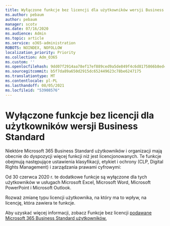 ```yaml
---
title: Wyłączone funkcje bez licencji dla użytkowników wersji Business Standard
ms.author: pebaum
author: pebaum
manager: scotv
ms.date: 07/16/2020
ms.audience: Admin
ms.topic: article
ms.service: o365-administration
ROBOTS: NOINDEX, NOFOLLOW
localization_priority: Priority
ms.collection: Adm_O365
ms.custom: ''
ms.openlocfilehash: 9dd07f2914aa78ef17ef889ced9a5de849f4c6d8175866b8ed4a41cbd28b9510
ms.sourcegitcommit: b5f7da89a650d2915dc652449623c78be6247175
ms.translationtype: MT
ms.contentlocale: pl-PL
ms.lasthandoff: 08/05/2021
ms.locfileid: "53908576"
---
```

# <a name="unlicensed-features-turned-off-for-business-standard-users"></a>Wyłączone funkcje bez licencji dla użytkowników wersji Business Standard

Niektóre Microsoft 365 Business Standard użytkowników i organizacji mają obecnie do dyspozycji więcej funkcji niż jest licencjonowanych. Te funkcje obejmują następujące ustawienia klasyfikacji, etykiet i ochrony (CLP, Digital Rights Management) i zarządzania prawami cyfrowymi:
    
Od 30 czerwca 2020 r. te dodatkowe funkcje są wyłączone dla tych użytkowników w usługach Microsoft Excel, Microsoft Word, Microsoft PowerPoint i Microsoft Outlook.

Rozważ zmianę typu licencji użytkownika, na który ma to wpływ, na licencję, która zawiera te funkcje. 

Aby uzyskać więcej informacji, zobacz Funkcje bez licencji [podawane Microsoft 365 Business Standard użytkowników.](https://support.microsoft.com/help/4568654/extra-features-to-be-turned-off-for-microsoft-365-business-standard?preview)